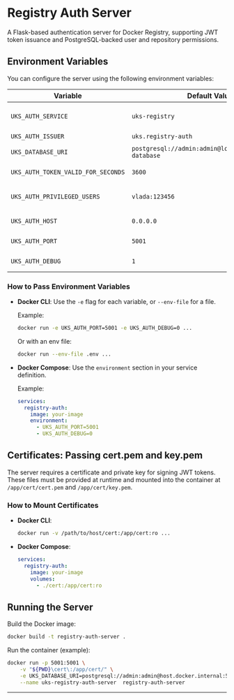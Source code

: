 # Registry Auth Server

A Flask-based authentication server for Docker Registry, supporting JWT token issuance and PostgreSQL-backed user and repository permissions.

## Environment Variables

You can configure the server using the following environment variables:

| Variable                        | Default Value                                              | Description                                                      |
|----------------------------------|------------------------------------------------------------|------------------------------------------------------------------|
| `UKS_AUTH_SERVICE`               | `uks-registry`                                             | Service name (audience) for issued tokens                        |
| `UKS_AUTH_ISSUER`                | `uks.registry-auth`                                        | Token issuer                                                     |
| `UKS_DATABASE_URI`               | `postgresql://admin:admin@localhost:5432/uks-database`      | PostgreSQL connection string                                      |
| `UKS_AUTH_TOKEN_VALID_FOR_SECONDS` | `3600`                                                    | Token validity period in seconds                                 |
| `UKS_AUTH_PRIVILEGED_USERS`      | `vlada:123456`                                             | Comma-separated list of privileged users (`user:pass,user2:pass2`)|
| `UKS_AUTH_HOST`                  | `0.0.0.0`                                                  | Host to bind the Flask server                                    |
| `UKS_AUTH_PORT`                  | `5001`                                                     | Port to bind the Flask server                                    |
| `UKS_AUTH_DEBUG`                 | `1`                                                        | Enable debug mode (`1` for true, `0` for false)                  |

### How to Pass Environment Variables

- **Docker CLI**: Use the `-e` flag for each variable, or `--env-file` for a file.
  
  Example:
  ```sh
  docker run -e UKS_AUTH_PORT=5001 -e UKS_AUTH_DEBUG=0 ...
  ```
  Or with an env file:
  ```sh
  docker run --env-file .env ...
  ```

- **Docker Compose**: Use the `environment` section in your service definition.

  Example:
  ```yaml
  services:
    registry-auth:
      image: your-image
      environment:
        - UKS_AUTH_PORT=5001
        - UKS_AUTH_DEBUG=0
  ```

## Certificates: Passing cert.pem and key.pem

The server requires a certificate and private key for signing JWT tokens. These files must be provided at runtime and mounted into the container at `/app/cert/cert.pem` and `/app/cert/key.pem`.

### How to Mount Certificates

- **Docker CLI**:
  ```sh
  docker run -v /path/to/host/cert:/app/cert:ro ...
  ```

- **Docker Compose**:
  ```yaml
  services:
    registry-auth:
      image: your-image
      volumes:
        - ./cert:/app/cert:ro
  ```

## Running the Server

Build the Docker image:
```sh
docker build -t registry-auth-server .
```

Run the container (example):
```sh
docker run -p 5001:5001 \
    -v "${PWD}\cert\:/app/cert/" \
    -e UKS_DATABASE_URI=postgresql://admin:admin@host.docker.internal:5432/uks-database \
    --name uks-registry-auth-server  registry-auth-server       
```

---
